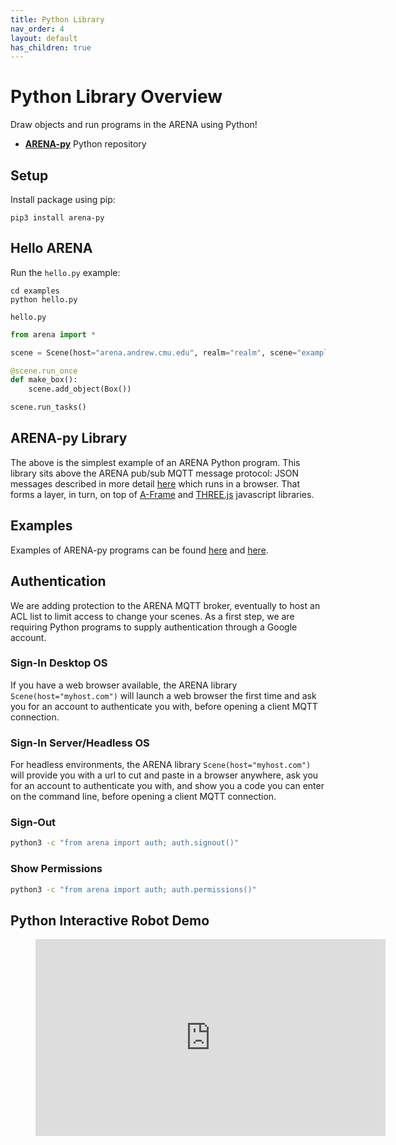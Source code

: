 ```yaml
---
title: Python Library
nav_order: 4
layout: default
has_children: true
---
```


# Python Library Overview
Draw objects and run programs in the ARENA using Python!
- [**ARENA-py**](https://github.com/conix-center/ARENA-py) Python repository


## Setup
Install package using pip:
```shell
pip3 install arena-py
```


## Hello ARENA
Run the `hello.py` example:
```shell
cd examples
python hello.py
```

`hello.py`
```python
from arena import *

scene = Scene(host="arena.andrew.cmu.edu", realm="realm", scene="example")

@scene.run_once
def make_box():
    scene.add_object(Box())

scene.run_tasks()
```

## ARENA-py Library
The above is the simplest example of an ARENA Python program. This library sits above the ARENA pub/sub MQTT
message protocol: JSON messages described in more detail [here](https://arena.conix.io/content/messaging/definitions.html) which runs in a browser.
That forms a layer, in turn, on top of [A-Frame](https://aframe.io/) and [THREE.js](http://threejs.org/) javascript libraries.


## Examples
Examples of ARENA-py programs can be found [here](https://github.com/conix-center/ARENA-py/tree/master/examples) and [here](https://github.com/conix-center/ARENA-py/tree/master/system-tests).


## Authentication
We are adding protection to the ARENA MQTT broker, eventually to host an ACL list to limit access to change your scenes. As a first step, we are requiring Python programs to supply authentication through a Google account.

### Sign-In Desktop OS
If you have a web browser available, the ARENA library `Scene(host="myhost.com")` will launch a web browser the first time and ask you for an account to authenticate you with, before opening a client MQTT connection.

### Sign-In Server/Headless OS
For headless environments, the ARENA library `Scene(host="myhost.com")` will provide you with a url to cut and paste in a browser anywhere, ask you for an account to authenticate you with, and show you a code you can enter on the command line, before opening a client MQTT connection.

### Sign-Out
```bash
python3 -c "from arena import auth; auth.signout()"
```

### Show Permissions
```bash
python3 -c "from arena import auth; auth.permissions()"
```


## Python Interactive Robot Demo
<figure class="video_container">
    <iframe width="560" height="315" src="https://www.youtube.com/embed/E7YkqZ5Hkas" frameborder="0" allow="accelerometer; autoplay; clipboard-write; encrypted-media; gyroscope; picture-in-picture" allowfullscreen></iframe>
</figure>
